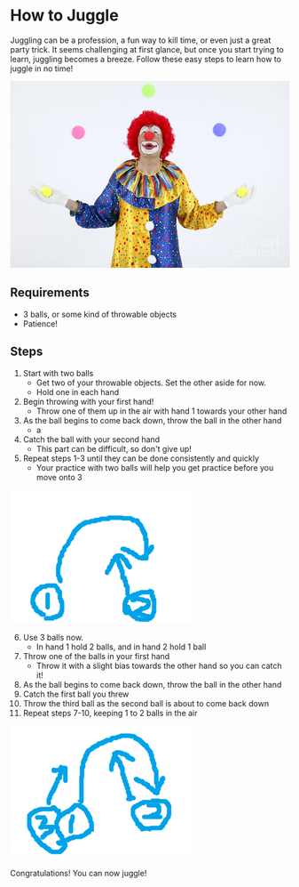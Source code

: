 # How to Juggle

Juggling can be a profession, a fun way to kill time, or even just a great party trick. It seems challenging at first glance, but once you start trying to learn, juggling becomes a breeze. Follow these easy steps to learn how to juggle in no time!

![top.png](top.png)


## Requirements

- 3 balls, or some kind of throwable objects
- Patience!

## Steps

1. Start with two balls
    - Get two of your throwable objects. Set the other aside for now.
    - Hold one in each hand
2. Begin throwing with your first hand!
    - Throw one of them up in the air with hand 1 towards your other hand
3. As the ball begins to come back down, throw the ball in the other hand
    - a
4. Catch the ball with your second hand 
    - This part can be difficult, so don't give up!
5. Repeat steps 1-3 until they can be done consistently and quickly
    - Your practice with two balls will help you get practice before you move onto 3

![juggle2.png](juggle2.png)

6. Use 3 balls now.
    - In hand 1 hold 2 balls, and in hand 2 hold 1 ball
7. Throw one of the balls in your first hand
    - Throw it with a slight bias towards the other hand so you can catch it!
8. As the ball begins to come back down, throw the ball in the other hand
9. Catch the first ball you threw
10. Throw the third ball as the second ball is about to come back down
11. Repeat steps 7-10, keeping 1 to 2 balls in the air

![juggle3.png](juggle3.png)

Congratulations! You can now juggle!

